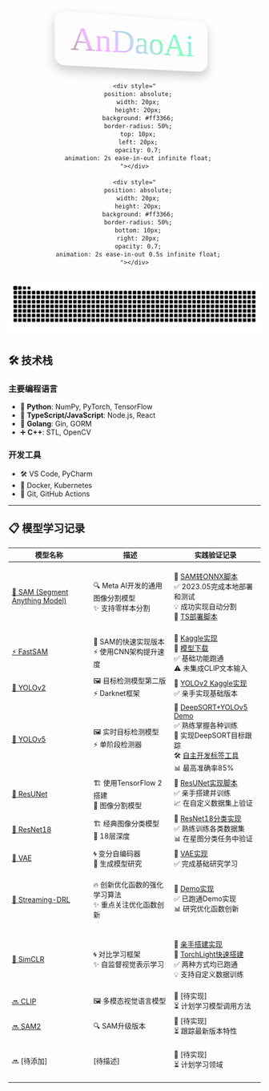 <div align="center">
  <div style="
    perspective: 500px;
    margin-bottom: 30px;
    position: relative;
  ">
    <div style="
      font-family: 'Brush Script MT', cursive;
      font-size: 4rem;
      background: linear-gradient(45deg, #ff3366, #33ccff, #ffcc33, #33ff66);
      -webkit-background-clip: text;
      background-clip: text;
      color: transparent;
      text-shadow: 0 0 10px rgba(255,255,255,0.8);
      display: inline-block;
      padding: 15px 30px;
      border-radius: 20px;
      box-shadow: 0 10px 20px rgba(0,0,0,0.2);
      position: relative;
      overflow: hidden;
      transform: translateY(0) rotateY(0);
      animation: 
        3s ease-in-out infinite float,
        8s linear infinite colorChange;
    ">AnDaoAi</div>
    
    <div style="
      position: absolute;
      width: 20px;
      height: 20px;
      background: #ff3366;
      border-radius: 50%;
      top: 10px;
      left: 20px;
      opacity: 0.7;
      animation: 2s ease-in-out infinite float;
    "></div>
    
    <div style="
      position: absolute;
      width: 20px;
      height: 20px;
      background: #ff3366;
      border-radius: 50%;
      bottom: 10px;
      right: 20px;
      opacity: 0.7;
      animation: 2s ease-in-out 0.5s infinite float;
    "></div>
  </div>
  
  <picture>
    <source media="(prefers-color-scheme: dark)" srcset="https://raw.githubusercontent.com/andaoai/andaoai/output/github-contribution-grid-snake-dark.svg">
    <source media="(prefers-color-scheme: light)" srcset="https://raw.githubusercontent.com/andaoai/andaoai/output/github-contribution-grid-snake.svg">
    <img alt="github contribution grid snake animation" src="https://raw.githubusercontent.com/andaoai/andaoai/output/github-contribution-grid-snake.svg">
  </picture>
</div>

<style>
  @keyframes float {
    0%, 100% {
      transform: translateY(0) rotateY(0);
    }
    50% {
      transform: translateY(-10px) rotateY(10deg);
    }
  }
  @keyframes colorChange {
    0% { filter: hue-rotate(0deg); }
    100% { filter: hue-rotate(360deg); }
  }
</style>

## 🛠️ 技术栈

### 主要编程语言
- 🐍 **Python**: NumPy, PyTorch, TensorFlow
- 📜 **TypeScript/JavaScript**: Node.js, React
- 🦫 **Golang**: Gin, GORM
- ➕ **C++**: STL, OpenCV

### 开发工具
- 🛠️ VS Code, PyCharm
- 🐳 Docker, Kubernetes
- 🔄 Git, GitHub Actions

---

## 📋 模型学习记录


| 模型名称 | 描述 | 实践验证记录 |
|---------|-----|------------|
| [🎯 SAM (Segment Anything Model)](https://github.com/facebookresearch/segment-anything) | <br>🔍 Meta AI开发的通用图像分割模型<br>✨ 支持零样本分割<br><br> | <br>🔗 [SAM转ONNX脚本](https://www.kaggle.com/code/andaoai/sam2onnx)<br>✅ 2023.05完成本地部署和测试<br>💡 成功实现自动分割<br>🚀 [TS部署脚本](https://github.com/andaoai/yolo-label-vs/blob/ai/src/test/sam-inference.test.ts)<br><br> |
| [⚡ FastSAM](https://github.com/CASIA-IVA-Lab/FastSAM) | 🚀 SAM的快速实现版本<br>⚡ 使用CNN架构提升速度 | 🔗 [Kaggle实现](https://www.kaggle.com/code/andaoai/fastsam)<br>🔗 [模型下载](https://www.kaggle.com/models/andaoai/fastsam)<br>✅ 基础功能跑通<br>⚠️ 未集成CLIP文本输入 |
| [🎯 YOLOv2](https://github.com/pjreddie/darknet) | 🖼️ 目标检测模型第二版<br>⚡ Darknet框架 | 🔗 [YOLOv2 Kaggle实现](https://www.kaggle.com/code/andaoai/yolo2)<br>✅ 亲手实现基础版本 |
| [🎯 YOLOv5](https://github.com/ultralytics/yolov5) | 🖼️ 实时目标检测模型<br>⚡ 单阶段检测器 | 🔗 [DeepSORT+YOLOv5 Demo](https://github.com/andaoai/DeepSORT_YOLOv5_Pytorch)<br>✅ 熟练掌握各种训练<br>🚀 实现DeepSORT目标跟踪<br>🛠️ [自主开发标签工具](https://github.com/andaoai/yolo-label-vs)<br>📊 最高准确率85% |
| [🎯 ResUNet](https://github.com/facebookarchive/fb.resnet.torch) | 🏗️ 使用TensorFlow 2搭建<br>🧠 图像分割模型 | 🔗 [ResUNet实现脚本](https://www.kaggle.com/code/andaoai/resunet-cocmap-learning)<br>✅ 亲手搭建并训练<br>📈 在自定义数据集上验证 |
| [🎯 ResNet18](https://github.com/pytorch/vision/blob/main/torchvision/models/resnet.py) | 🏗️ 经典图像分类模型<br>🧠 18层深度 | 🔗 [ResNet18分类实现](https://www.kaggle.com/code/andaoai/two-classifications-of-star-map)<br>✅ 熟练训练各类数据集<br>📊 在星图分类任务中验证 |
| [🎯 VAE](https://github.com/keras-team/keras/blob/master/keras/layers/__init__.py) | 🌀 变分自编码器<br>🧠 生成模型研究 | 🔗 [VAE实现](https://www.kaggle.com/code/andaoai/variantional-autoencoders-vae)<br>✅ 完成基础研究学习 |
| [🚀 Streaming-DRL](https://github.com/mohmdelsayed/streaming-drl) | <br>🔥 创新优化函数的强化学习算法<br>✨ 重点关注优化函数创新<br><br> | <br>🔗 [Demo实现](https://www.kaggle.com/code/andaoai/stream-q-atari)<br>✅ 已跑通Demo实现<br>📊 研究优化函数创新<br><br> |
| [🎯 SimCLR](https://github.com/google-research/simclr) | <br>🌀 对比学习框架<br>✨ 自监督视觉表示学习<br><br> | <br>🔗 [亲手搭建实现](https://www.kaggle.com/code/andaoai/simclr)<br>🔗 [TorchLight快速搭建](https://www.kaggle.com/code/andaoai/simclr-test)<br>✅ 两种方式均已跑通<br>💡 支持自定义数据训练<br><br> |
| [🔜 CLIP](https://github.com/openai/CLIP) | 🖼️ 多模态视觉语言模型 | 🔗 [待实现]<br>⏳ 计划学习模型调用方法 |
| [🔜 SAM2](https://github.com/facebookresearch/segment-anything) | 🔍 SAM升级版本 | 🔗 [待实现]<br>⏳ 跟踪最新版本特性 |
| <br>🔜 [待添加]<br><br> | <br>[待描述]<br><br> | <br>🔗 [待实现]<br>⏳ 计划学习领域<br><br> |

